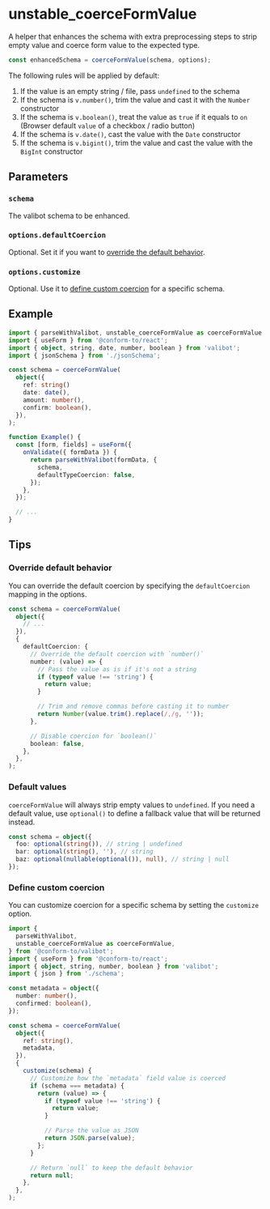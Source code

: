 # unstable_coerceFormValue

A helper that enhances the schema with extra preprocessing steps to strip empty value and coerce form value to the expected type.

```ts
const enhancedSchema = coerceFormValue(schema, options);
```

The following rules will be applied by default:

1. If the value is an empty string / file, pass `undefined` to the schema
2. If the schema is `v.number()`, trim the value and cast it with the `Number` constructor
3. If the schema is `v.boolean()`, treat the value as `true` if it equals to `on` (Browser default `value` of a checkbox / radio button)
4. If the schema is `v.date()`, cast the value with the `Date` constructor
5. If the schema is `v.bigint()`, trim the value and cast the value with the `BigInt` constructor

## Parameters

### `schema`

The valibot schema to be enhanced.

### `options.defaultCoercion`

Optional. Set it if you want to [override the default behavior](#override-default-behavior).

### `options.customize`

Optional. Use it to [define custom coercion](#define-custom-coercion) for a specific schema.

## Example

```ts
import { parseWithValibot, unstable_coerceFormValue as coerceFormValue } from '@conform-to/valibot';
import { useForm } from '@conform-to/react';
import { object, string, date, number, boolean } from 'valibot';
import { jsonSchema } from './jsonSchema';

const schema = coerceFormValue(
  object({
    ref: string()
    date: date(),
    amount: number(),
    confirm: boolean(),
  }),
);

function Example() {
  const [form, fields] = useForm({
    onValidate({ formData }) {
      return parseWithValibot(formData, {
        schema,
        defaultTypeCoercion: false,
      });
    },
  });

  // ...
}
```

## Tips

### Override default behavior

You can override the default coercion by specifying the `defaultCoercion` mapping in the options.

```ts
const schema = coerceFormValue(
  object({
    // ...
  }),
  {
    defaultCoercion: {
      // Override the default coercion with `number()`
      number: (value) => {
        // Pass the value as is if it's not a string
        if (typeof value !== 'string') {
          return value;
        }

        // Trim and remove commas before casting it to number
        return Number(value.trim().replace(/,/g, ''));
      },

      // Disable coercion for `boolean()`
      boolean: false,
    },
  },
);
```

### Default values

`coerceFormValue` will always strip empty values to `undefined`. If you need a default value, use `optional()` to define a fallback value that will be returned instead.

```ts
const schema = object({
  foo: optional(string()), // string | undefined
  bar: optional(string(), ''), // string
  baz: optional(nullable(optional()), null), // string | null
});
```

### Define custom coercion

You can customize coercion for a specific schema by setting the `customize` option.

```ts
import {
  parseWithValibot,
  unstable_coerceFormValue as coerceFormValue,
} from '@conform-to/valibot';
import { useForm } from '@conform-to/react';
import { object, string, number, boolean } from 'valibot';
import { json } from './schema';

const metadata = object({
  number: number(),
  confirmed: boolean(),
});

const schema = coerceFormValue(
  object({
    ref: string(),
    metadata,
  }),
  {
    customize(schema) {
      // Customize how the `metadata` field value is coerced
      if (schema === metadata) {
        return (value) => {
          if (typeof value !== 'string') {
            return value;
          }

          // Parse the value as JSON
          return JSON.parse(value);
        };
      }

      // Return `null` to keep the default behavior
      return null;
    },
  },
);
```
